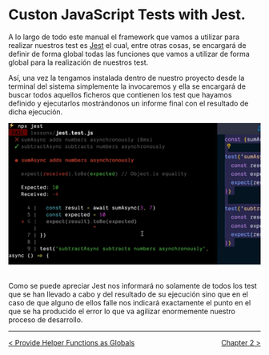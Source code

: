 # Custon JavaScript Tests with Jest.

A lo largo de todo este manual el framework que vamos a utilizar para realizar nuestros test es [Jest](https://jestjs.io/) el cual, entre otras cosas, se encargará de definir de forma global todas las funciones que vamos a utilizar de forma global para la realización de nuestros test.

Así, una vez la tengamos instalada dentro de nuestro proyecto desde la terminal del sistema simplemente la invocaremos y ella se encargará de buscar todos aquellos ficheros que contienen los test que hayamos definido y ejecutarlos mostrándonos un informe final con el resultado de dicha ejecución.

<div style='text-align: center'>
  <img src='../images/ch01/01_06.png' />
</div>
<br />

Como se puede apreciar Jest nos informará no solamente de todos los test que se han llevado a cabo y del resultado de su ejecución sino que en el caso de que alguno de ellos falle nos indicará exactamente el punto en el que se ha producido el error lo que va agilizar enormemente nuestro proceso de desarrollo.

----
<div>
  <div style="float: left">
    <a href="">
      < Provide Helper Functions as Globals
    </a>
  </div>
  <div style="float: right">
    <a href="">
      Chapter 2 >
    </a>
  </div>
</div>

